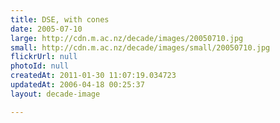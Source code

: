 ```yaml
---
title: DSE, with cones
date: 2005-07-10
large: http://cdn.m.ac.nz/decade/images/20050710.jpg
small: http://cdn.m.ac.nz/decade/images/small/20050710.jpg
flickrUrl: null
photoId: null
createdAt: 2011-01-30 11:07:19.034723
updatedAt: 2006-04-18 00:25:37
layout: decade-image

---
```



